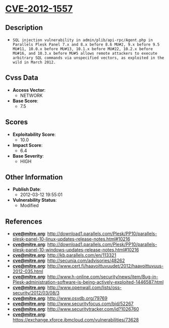 
# [CVE-2012-1557](https://cve.mitre.org/cgi-bin/cvename.cgi?name=CVE-2012-1557)

## Description

- `SQL injection vulnerability in admin/plib/api-rpc/Agent.php in Parallels Plesk Panel 7.x and 8.x before 8.6 MU#2, 9.x before 9.5 MU#11, 10.0.x before MU#13, 10.1.x before MU#22, 10.2.x before MU#16, and 10.3.x before MU#5 allows remote attackers to execute arbitrary SQL commands via unspecified vectors, as exploited in the wild in March 2012.`

## Cvss Data

- **Access Vector**:
  - NETWORK
- **Base Score**:
  - 7.5

## Scores

- **Exploitability Score**:
  - 10.0
- **Impact Score**:
  - 6.4
- **Base Severity**:
  - HIGH

## Other Information

- **Publish Date**:
  - 2012-03-12 19:55:01
- **Vulnerability Status**:
  - Modified

## References

- **cve@mitre.org**: http://download1.parallels.com/Plesk/PP10/parallels-plesk-panel-10-linux-updates-release-notes.html#10216
- **cve@mitre.org**: http://download1.parallels.com/Plesk/PP10/parallels-plesk-panel-10-windows-updates-release-notes.html#10216
- **cve@mitre.org**: http://kb.parallels.com/en/113321
- **cve@mitre.org**: http://secunia.com/advisories/48262
- **cve@mitre.org**: http://www.cert.fi/haavoittuvuudet/2012/haavoittuvuus-2012-035.html
- **cve@mitre.org**: http://www.h-online.com/security/news/item/Bug-in-Plesk-administration-software-is-being-actively-exploited-1446587.html
- **cve@mitre.org**: http://www.openwall.com/lists/oss-security/2012/03/08/3
- **cve@mitre.org**: http://www.osvdb.org/79769
- **cve@mitre.org**: http://www.securityfocus.com/bid/52267
- **cve@mitre.org**: http://www.securitytracker.com/id?1026760
- **cve@mitre.org**: https://exchange.xforce.ibmcloud.com/vulnerabilities/73628
